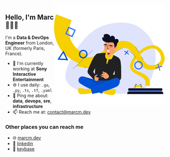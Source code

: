 <img align=right src="https://github.com/2n3g5c9/2n3g5c9/blob/main/myself.png" width=350>

## Hello, I'm Marc 👨🏻‍💻

I'm a **Data & DevOps Engineer** from London, UK (formerly Paris, France).

- 🏢 I'm currently working at **Sony Interactive Entertainment**
- ⚙️ I use daily: `.go`, `.py`, `.ts`, `.tf`, `.yaml`
- 💬 Ping me about: **data**, **devops**, **sre**, **infrastructure**
- 📫 Reach me at: [contact@marcm.dev](mailto:contact@marcm.dev)

### Other places you can reach me

- 🌐 [marcm.dev](https://www.marcm.dev/)
- 💼 [linkedin](https://linkedin.com/in/marc-molina)
- 🔑 [keybase](https://keybase.io/2n3g5c9)
